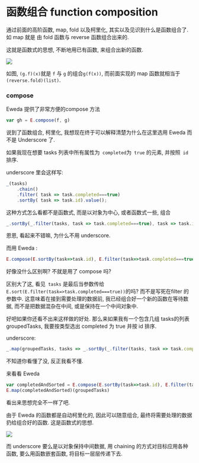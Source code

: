 # 函数组合 function composition

通过前面的高阶函数,  map, fold 以及柯里化, 其实以及见识到什么是函数组合了. 如 map 就是 由 fold 函数与 reverse 函数组合出来的.

这就是函数式的思想, 不断地用已有函数, 来组合出新的函数.

![](http://turner.faculty.swau.edu/mathematics/materialslibrary/images/composition.jpg)

如图, `(g.f)(x)`就是 `f` 与 `g`
的组合`g(f(x))`, 而前面实现的 map 函数就相当于 `(reverse.fold)(list)`.

### compose

Eweda 提供了非常方便的compose 方法
```js
var gh = E.compose(f, g)
```

说到了函数组合, 柯里化, 我想现在终于可以解释清楚为什么在这里选用 Eweda 而不是 Underscore 了.

如果我现在想要 tasks 列表中所有属性为` completed`为` true` 的元素, 并按照` id` 排序.

underscore 里会这样写:
```js
_(tasks)
    .chain()
    .filter( task => task.completed===true)
    .sortBy( task => task.id).value();
```

这种方式怎么看都不是函数式, 而是以对象为中心, 或者函数式一些, 组合
```js
_.sortBy(_.filter(tasks, task => task.completed===true), task => task.id)
```

恩恩, 看起来不错嘛, 为什么不用 underscore.

而用 Eweda :
```js
E.compose(E.sortBy(task=>task.id), E.filter(task=>task.completed===true))(tasks)
```
好像没什么区别啊? 不就是用了 compose 吗?

区别大了这, 看见` tasks` 是最后当参数传给`E.sort(E.filter(task=>task.completed===true))`的吗? 而不是写死在filter 的参数中. 这意味着在接到需要处理的数据前, 我已经组合好一个新的函数在等待数据, 而不是把数据混杂在中间, 或是保持在一个中间对象中.

好吧如果你还看不出来这样做的好处. 那么来如果我有一个包含几组 tasks的列表 groupedTasks, 我要按类型选出 completed 为 true 并按 id 排序.

underscore:
```js
_.map(groupedTasks, tasks => _.sortBy(_.filter(tasks, task => task.completed===true), task => task.id))

```
不知道你看懂了没, 反正我看不懂.

来看看 Eweda
```js
var completedAndSorted = E.compose(E.sortBy(task=>task.id), E.filter(task=>task.completed===true))
E.map(completedAndSorted)(groupedTasks)
```
看出来思想完全不一样了吧.

由于 Eweda 的函数都是自动柯里化的, 因此可以随意组合, 最终将需要处理的数据扔给组合好的函数. 这是函数式的思想.

![](http://www.moebiusnoodles.com/s/wp-content/uploads/2012/09/ThreeFunctionMachines.jpg)

而 underscore 要么是以对象保持中间数据, 用 chaining 的方式对目标应用各种函数, 要么用函数嵌套函数, 将目标一层层传递下去.


